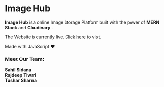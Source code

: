 # Image Hub

**Image Hub** is a online Image Storage Platform built with the power of **MERN Stack** and **Cloudinary** .

The Website is currently live. [Click here](https://imagehub-cyan.vercel.app/login) to visit.

Made with JavaScript :heart:

### Meet Our Team:

**Sahil Sidana**  
**Rajdeep Tiwari**  
**Tushar Sharma**
